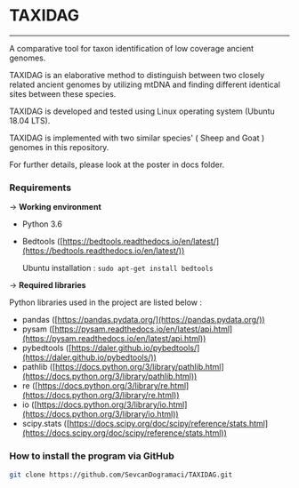 
# TAXIDAG 

---

A comparative tool for taxon identification of low coverage ancient genomes.

TAXIDAG is an elaborative method  to distinguish between two closely related ancient genomes by utilizing mtDNA and finding different identical sites between these species.

TAXIDAG is developed and tested using Linux operating system (Ubuntu 18.04 LTS).

TAXIDAG is implemented with two similar species' ( Sheep and Goat ) genomes in this repository.

For further details, please look at the poster in docs folder.

### **Requirements**

→ **Working environment**

- Python 3.6
- Bedtools ([https://bedtools.readthedocs.io/en/latest/](https://bedtools.readthedocs.io/en/latest/))

    Ubuntu installation : `sudo apt-get install bedtools`

→ **Required libraries**

Python libraries used in the project are listed below :

- pandas ([https://pandas.pydata.org/](https://pandas.pydata.org/))
- pysam ([https://pysam.readthedocs.io/en/latest/api.html](https://pysam.readthedocs.io/en/latest/api.html))
- pybedtools ([https://daler.github.io/pybedtools/](https://daler.github.io/pybedtools/))
- pathlib ([https://docs.python.org/3/library/pathlib.html](https://docs.python.org/3/library/pathlib.html))
- re ([https://docs.python.org/3/library/re.html](https://docs.python.org/3/library/re.html))
- io ([https://docs.python.org/3/library/io.html](https://docs.python.org/3/library/io.html))
- scipy.stats ([https://docs.scipy.org/doc/scipy/reference/stats.html](https://docs.scipy.org/doc/scipy/reference/stats.html))

### **How to install the program via GitHub**

```bash
git clone https://github.com/SevcanDogramaci/TAXIDAG.git
```
